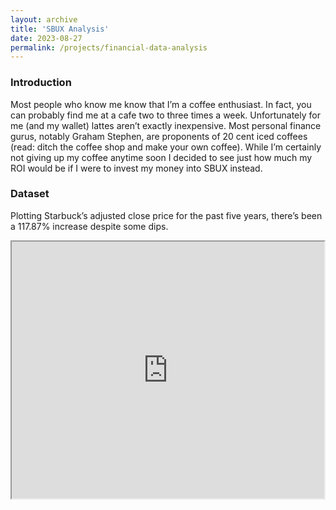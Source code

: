 ```yaml
---
layout: archive
title: 'SBUX Analysis'
date: 2023-08-27
permalink: /projects/financial-data-analysis
---
```


### Introduction

Most people who know me know that I’m a coffee enthusiast. In fact, you can probably find me at a cafe two to three times a week. Unfortunately for me (and my wallet) lattes aren’t exactly inexpensive. Most personal finance gurus, notably Graham Stephen, are proponents of 20 cent iced coffees (read: ditch the coffee shop and make your own coffee). While I’m certainly not giving up my coffee anytime soon I decided to see just how much my ROI would be if I were to invest my money into SBUX instead. 

### Dataset

Plotting Starbuck’s adjusted close price for the past five years, there’s been a 117.87% increase despite some dips. 

<iframe title = "Embedded cell output" src = "https://embed.deepnote.com/9f7975cc-612b-4e50-88af-2babcbae5f16/709b9a9f37c84e5a81cbae41680a7c9f/c3748bbe75864995891999ec305b821a?height=411.4114685058594" height = "411.4114685058594" width = "500">

According to [Quartz](https://qz.com/195631/what-people-order-at-starbucks-around-the-united-states), the most popular drink ordered in New York is Pike place which comes in at $3.45 for a grande. Assuming the average person orders a Pike place each weekday morning, we can translate that into a person dollar cost averaging into SBUX with a $3.45 investment. Here are some additional values we’re calculating: 

* **principal**: yesterday’s principal + $3.45
* **fractional shares per day**: current share price / 3.45
* **total shares**: today’s shares + yesterday’s shares
* **portfolio value**: total shares * today’s share value
* **total gain**: portfolio value - principal

Using these calculations, investing $3.45 each market day for 5 years would’ve brought a principal investment of $4336.65 to $5416.16. That’s a 24.89% gain or $1079.51.

<iframe title = "Embedded cell output" src = "https://embed.deepnote.com/9f7975cc-612b-4e50-88af-2babcbae5f16/709b9a9f37c84e5a81cbae41680a7c9f/80217183033c4fb09d285505981d9b43?height=1013.4861450195312" height = "1013.4861450195312" width = "500">

How does investing into SBUX stack up against a mid-size company or an index fund? Applying the same DCA strategy to Dutch Bros (BROS) and to the S&P 500 (SPY), we see investing into Dutch Bros with a principal investment of $1638.75 would’ve resulted in a 22.55% drop resulting in a portfolio value of $1269.16.